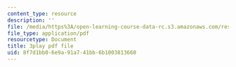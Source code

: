 ```yaml
---
content_type: resource
description: ''
file: /media/https%3A/open-learning-course-data-rc.s3.amazonaws.com/res-6-012-introduction-to-probability-spring-2018/8f7d1bb06e9a91a741bb6b1003813660_tpaE_C8rqf8.pdf
file_type: application/pdf
resourcetype: Document
title: 3play pdf file
uid: 8f7d1bb0-6e9a-91a7-41bb-6b1003813660
---
```

